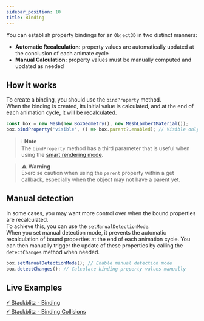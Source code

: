 ```yaml
---
sidebar_position: 10
title: Binding
---
```


You can establish property bindings for an `Object3D` in two distinct manners:
- **Automatic Recalculation:** property values are automatically updated at the conclusion of each animate cycle
- **Manual Calculation:** property values must be manually computed and updated as needed

## How it works

To create a binding, you should use the `bindProperty` method. <br />
When the binding is created, its initial value is calculated, and at the end of each animation cycle, it will be recalculated.

```typescript
const box = new Mesh(new BoxGeometry(), new MeshLambertMaterial());
box.bindProperty('visible', () => box.parent?.enabled); // Visible only if parent is enabled
```
> ℹ️ **Note** <br />
> The `bindProperty` method has a third parameter that is useful when using the [smart rendering mode](./rendering/smart-rendering).

> ⚠️ **Warning** <br />
> Exercise caution when using the `parent` property within a get callback, especially when the object may not have a parent yet.

## Manual detection

In some cases, you may want more control over when the bound properties are recalculated. <br />
To achieve this, you can use the `setManualDetectionMode`. <br />
When you set manual detection mode, it prevents the automatic recalculation of bound properties at the end of each animation cycle.
You can then manually trigger the update of these properties by calling the `detectChanges` method when needed. 

```typescript
box.setManualDetectionMode(); // Enable manual detection mode
box.detectChanges(); // Calculate binding property values manually
```

## Live Examples

[⚡ Stackblitz - Binding](https://stackblitz.com/edit/three-ez-binding?file=src%2Fmain.ts) <br />
[⚡ Stackblitz - Binding Collisions](https://stackblitz.com/edit/three-ez-binding-collisions?file=src%2Fmain.ts)
